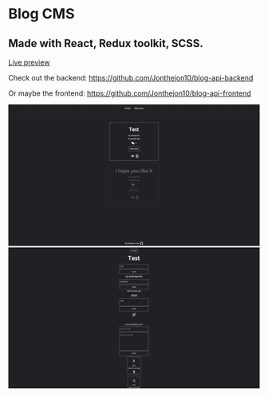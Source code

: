 # Blog CMS

## Made with React, Redux toolkit, SCSS.

<a href=''>Live preview</a>

Check out the backend: https://github.com/Jonthejon10/blog-api-backend

Or maybe the frontend: https://github.com/Jonthejon10/blog-api-frontend

<img src='src/images/project-preview.png'/>

<img src='src/images/project-preview(2).png'/>